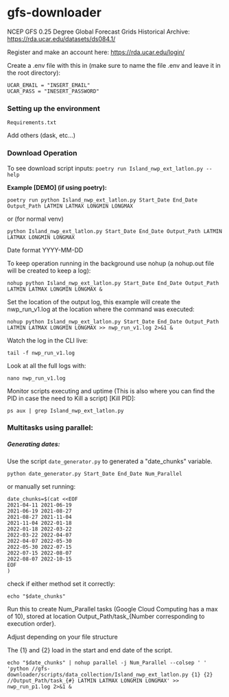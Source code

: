 # gfs-downloader

NCEP GFS 0.25 Degree Global Forecast Grids Historical Archive: https://rda.ucar.edu/datasets/ds084.1/

Register and make an account here: https://rda.ucar.edu/login/

Create a .env file with this in (make sure to name the file .env and leave it in the root directory):

```
UCAR_EMAIL = "INSERT_EMAIL"
UCAR_PASS = "INESERT_PASSWORD"
```

### Setting up the environment

```
Requirements.txt
```

Add others (dask, etc...)

### Download Operation

To see download script inputs: `poetry run Island_nwp_ext_latlon.py --help`

**Example [DEMO] (if using poetry):**

`poetry run python Island_nwp_ext_latlon.py Start_Date End_Date Output_Path LATMIN LATMAX LONGMIN LONGMAX`

or (for normal venv)

```
python Island_nwp_ext_latlon.py Start_Date End_Date Output_Path LATMIN LATMAX LONGMIN LONGMAX
```

Date format YYYY-MM-DD


To keep operation running in the background use nohup (a nohup.out file will be created to keep a log):

```
nohup python Island_nwp_ext_latlon.py Start_Date End_Date Output_Path LATMIN LATMAX LONGMIN LONGMAX &
```


Set the location of the output log, this example will create the nwp_run_v1.log at the location where the command was executed:

```
nohup python Island_nwp_ext_latlon.py Start_Date End_Date Output_Path LATMIN LATMAX LONGMIN LONGMAX >> nwp_run_v1.log 2>&1 &
```



Watch the log in the CLI live:

```
tail -f nwp_run_v1.log
```

Look at all the full logs with:

```
nano nwp_run_v1.log
```

Monitor scripts executing and uptime (This is also where you can find the PID in case the need to Kill a script) [Kill PID]:

```
ps aux | grep Island_nwp_ext_latlon.py
```




### Multitasks using parallel:

##### Generating dates:

Use the script `date_generator.py` to generated a "date_chunks" variable.

```
python date_generator.py Start_Date End_Date Num_Parallel
```

or manually set running:

```
date_chunks=$(cat <<EOF
2021-04-11 2021-06-19
2021-06-19 2021-08-27
2021-08-27 2021-11-04
2021-11-04 2022-01-18
2022-01-18 2022-03-22
2022-03-22 2022-04-07
2022-04-07 2022-05-30
2022-05-30 2022-07-15
2022-07-15 2022-08-07
2022-08-07 2022-10-15
EOF
)
```

check if either method set it correctly:

```
echo "$date_chunks"
```


Run this to create Num_Parallel tasks (Google Cloud Computing has a max of 10), stored at location Output_Path/task_{Number corresponding to execution order}.

Adjust depending on your file structure

The {1} and {2} load in the start and end date of the script.

```
echo "$date_chunks" | nohup parallel -j Num_Parallel --colsep ' ' 'python //gfs-downloader/scripts/data_collection/Island_nwp_ext_latlon.py {1} {2} //Output_Path/task_{#} LATMIN LATMAX LONGMIN LONGMAX' >> nwp_run_p1.log 2>&1 &
```

